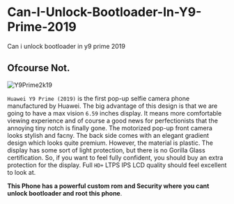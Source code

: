 # Can-I-Unlock-Bootloader-In-Y9-Prime-2019
Can i unlock bootloader in y9 prime 2019


## Ofcourse Not.



![Y9Prime2k19](https://fdn2.gsmarena.com/vv/pics/huawei/huawei-y9-prime-2019-1.jpg)

`Huawei Y9 Prime (2019)` is the first pop-up selfie camera phone manufactured by Huawei. The big advantage of this design is that we are going to have a max vision `6.59` inches display. It means more comfortable viewing experience and of course a good news for perfectionists that the annoying tiny notch is finally gone. The motorized pop-up front camera looks stylish and facny. The back side comes with an elegant gradient design which looks quite premium. However, the material is plastic. The display has some sort of light protection, but there is no Gorilla Glass certification. So, if you want to feel fully confident, you should buy an extra protection for the display. Full `HD+` LTPS IPS LCD quality should feel excellent to look at.


**This Phone has a powerful custom rom and Security where you cant unlock bootloader and root this phone**.


